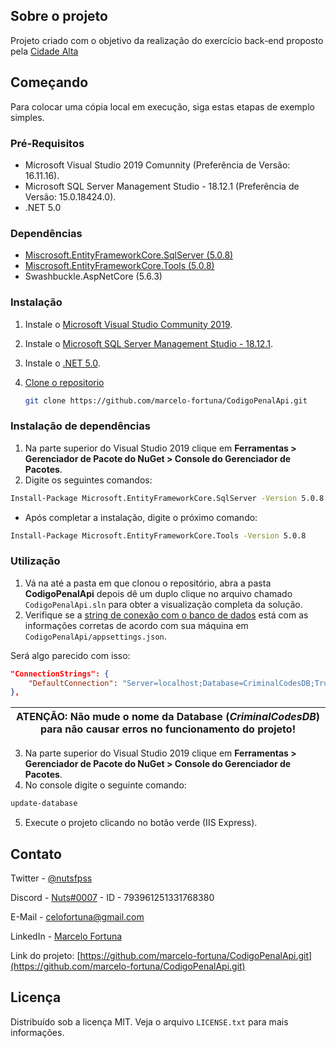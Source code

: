 ## Sobre o projeto
Projeto criado com o objetivo da realização do exercício back-end proposto pela [Cidade Alta](https://cidadealta.gg/)

## Começando
Para colocar uma cópia local em execução, siga estas etapas de exemplo simples.

### Pré-Requisitos
* Microsoft Visual Studio 2019 Comunnity (Preferência de Versão: 16.11.16).
* Microsoft SQL Server Management Studio - 18.12.1 (Preferência de Versão: 15.0.18424.0).
* .NET 5.0

### Dependências
* [Miscrosoft.EntityFrameworkCore.SqlServer (5.0.8)](https://github.com/marcelo-fortuna/CodigoPenalApi/edit/master/README.md#instala%C3%A7%C3%A3o-de-depend%C3%AAncias)
* [Miscrosoft.EntityFrameworkCore.Tools (5.0.8)](https://github.com/marcelo-fortuna/CodigoPenalApi/edit/master/README.md#instala%C3%A7%C3%A3o-de-depend%C3%AAncias)
* Swashbuckle.AspNetCore (5.6.3)

### Instalação

1. Instale o [Microsoft Visual Studio Community 2019](https://visualstudio.microsoft.com/pt-br/thank-you-downloading-visual-studio/?sku=Community&rel=16&src=myvs&utm_medium=microsoft&utm_source=my.visualstudio.com&utm_campaign=download&utm_content=vs+community+2019).
2. Instale o [Microsoft SQL Server Management Studio - 18.12.1](https://docs.microsoft.com/pt-br/sql/ssms/download-sql-server-management-studio-ssms?redirectedfrom=MSDN&view=sql-server-ver16).
3. Instale o [.NET 5.0](https://dotnet.microsoft.com/en-us/download/dotnet/5.0).

4. [Clone o repositorio](https://docs.github.com/pt/repositories/creating-and-managing-repositories/cloning-a-repository)
   ```sh
   git clone https://github.com/marcelo-fortuna/CodigoPenalApi.git
   ```

### Instalação de dependências
1. Na parte superior do Visual Studio 2019 clique em **Ferramentas > Gerenciador de Pacote do NuGet > Console do Gerenciador de Pacotes**. 
2. Digite os seguintes comandos: 
```cmd
Install-Package Microsoft.EntityFrameworkCore.SqlServer -Version 5.0.8
```

- Após completar a instalação, digite o próximo comando:
```cmd
Install-Package Microsoft.EntityFrameworkCore.Tools -Version 5.0.8
```

### Utilização
1. Vá na até a pasta em que clonou o repositório, abra a pasta **CodigoPenalApi** 
depois dê um duplo clique no arquivo chamado `CodigoPenalApi.sln` para obter a visualização completa da solução.
2. Verifique se a [string de conexão com o banco de dados](https://www.connectionstrings.com/sql-server) 
está com as informações corretas de acordo com sua máquina em `CodigoPenalApi/appsettings.json`.

Será algo parecido com isso: 
  ```json
  "ConnectionStrings": {
      "DefaultConnection": "Server=localhost;Database=CriminalCodesDB;Trusted_Connection=True;"
  },
  ```
| ATENÇÃO: Não mude o nome da Database (_CriminalCodesDB_) para não causar erros no funcionamento do projeto! |
| --- |

3. Na parte superior do Visual Studio 2019 clique em **Ferramentas > Gerenciador de Pacote do NuGet > Console do Gerenciador de Pacotes**. 
4. No console digite o seguinte comando:
  ```cmd
update-database
  ```
5. Execute o projeto clicando no botão verde (IIS Express).

## Contato
Twitter - [@nutsfpss](https://twitter.com/nutsfpss)

Discord - [Nuts#0007](https://discord.gg) - ID - 793961251331768380

E-Mail - celofortuna@gmail.com

LinkedIn - [Marcelo Fortuna](https://www.linkedin.com/in/marcelofortuna)

Link do projeto: [https://github.com/marcelo-fortuna/CodigoPenalApi.git](https://github.com/marcelo-fortuna/CodigoPenalApi.git)

## Licença
Distribuído sob a licença MIT. Veja o arquivo `LICENSE.txt` para mais informações.
